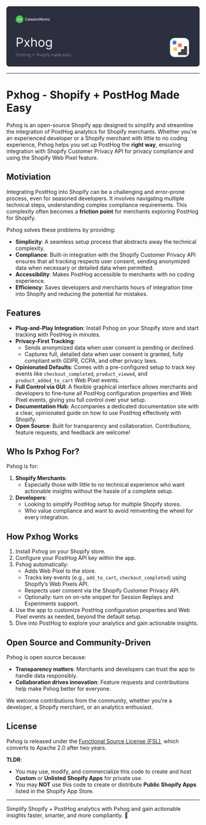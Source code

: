 <a href="https://pxhog.com/">
  <img src=".github/pxhog-banner.svg" alt="Pxhog">
</a>

---

# **Pxhog - Shopify + PostHog Made Easy**

Pxhog is an open-source Shopify app designed to simplify and streamline the integration of PostHog analytics for Shopify merchants. Whether you're an experienced developer or a Shopify merchant with little to no coding experience, Pxhog helps you set up PostHog the **right way**, ensuring integration with Shopify Customer Privacy API for privacy compliance and using the Shopify Web Pixel feature.

## **Motiviation**

Integrating PostHog into Shopify can be a challenging and error-prone process, even for seasoned developers. It involves navigating multiple technical steps, understanding complex compliance requirements. This complexity often becomes a **friction point** for merchants exploring PostHog for Shopify.

Pxhog solves these problems by providing:
- **Simplicity**: A seamless setup process that abstracts away the technical complexity.
- **Compliance**: Built-in integration with the Shopify Customer Privacy API ensures that all tracking respects user consent, sending anonymized data when necessary or detailed data when permitted.
- **Accessibility**: Makes PostHog accessible to merchants with no coding experience.
- **Efficiency**: Saves developers and merchants hours of integration time into Shopify and reducing the potential for mistakes.

## **Features**

- **Plug-and-Play Integration**: Install Pxhog on your Shopify store and start tracking with PostHog in minutes.
- **Privacy-First Tracking**:
  - Sends anonymized data when user consent is pending or declined.
  - Captures full, detailed data when user consent is granted, fully compliant with GDPR, CCPA, and other privacy laws.
- **Opinionated Defaults**: Comes with a pre-configured setup to track key events like `checkout_completed`, `product_viewed`, and `product_added_to_cart` Web Pixel events.
- **Full Control via GUI**: A flexible graphical interface allows merchants and developers to fine-tune all PostHog configuration properties and Web Pixel events, giving you full control over your setup.
- **Documentation Hub**: Accompanies a dedicated documentation site with a clear, opinionated guide on how to use PostHog effectively with Shopify.
- **Open Source**: Built for transparency and collaboration. Contributions, feature requests, and feedback are welcome!

## **Who Is Pxhog For?**

Pxhog is for:
1. **Shopify Merchants**: 
   - Especially those with little to no technical experience who want actionable insights without the hassle of a complete setup.
2. **Developers**:
   - Looking to simplify PostHog setup for multiple Shopify stores.
   - Who value compliance and want to avoid reinventing the wheel for every integration.

## **How Pxhog Works**

1. Install Pxhog on your Shopify store.
2. Configure your PostHog API key within the app.
3. Pxhog automatically:
   - Adds Web Pixel to the store.
   - Tracks key events (e.g., `add_to_cart`, `checkout_completed`) using Shopify’s Web Pixels API.
   - Respects user consent via the Shopify Customer Privacy API.
   - Optionally: turn on on-site snippet for Session Replays and Experiments support.
4. Use the app to customize PostHog configuration properties and Web Pixel events as needed, beyond the default setup.
5. Dive into PostHog to explore your analytics and gain actionable insights.

## **Open Source and Community-Driven**

Pxhog is open source because:
- **Transparency matters**: Merchants and developers can trust the app to handle data responsibly.
- **Collaboration drives innovation**: Feature requests and contributions help make Pxhog better for everyone.

We welcome contributions from the community, whether you're a developer, a Shopify merchant, or an analytics enthusiast.

## **License**

Pxhog is released under the [Functional Source License (FSL)](LICENSE.md), which converts to Apache 2.0 after two years.

**TLDR**:  
- You may use, modify, and commercialize this code to create and host **Custom** or **Unlisted** **Shopify Apps** for private use.  
- You may **NOT** use this code to create or distribute **Public Shopify Apps** listed in the Shopify App Store.

---

Simplify Shopify + PostHog analytics with Pxhog and gain actionable insights faster, smarter, and more compliantly. 🚀
